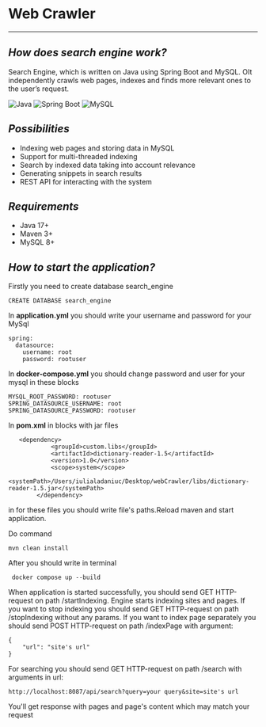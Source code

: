 # Web Crawler
___
## _How does search engine work?_
Search Engine, which is written on Java using Spring Boot and MySQL.
ОIt independently crawls web pages, indexes and finds more relevant ones to the user’s request.

![Java](https://img.shields.io/badge/Java-23-blue)
![Spring Boot](https://img.shields.io/badge/Spring%20Boot-3.0-green)
![MySQL](https://img.shields.io/badge/MySQL-8.0-orange)

## _Possibilities_
- Indexing web pages and storing data in MySQL
- Support for multi-threaded indexing
- Search by indexed data taking into account relevance
- Generating snippets in search results
- REST API for interacting with the system

## _Requirements_
- Java 17+
- Maven 3+
- MySQL 8+

## _How to start the application?_
Firstly you need to create database search_engine
```
CREATE DATABASE search_engine
```
In __application.yml__ you should write your username and password for your MySql
```
spring:
  datasource:
    username: root
    password: rootuser
```
In __docker-compose.yml__ you should change password and user for your mysql in these blocks 
```
MYSQL_ROOT_PASSWORD: rootuser
SPRING_DATASOURCE_USERNAME: root
SPRING_DATASOURCE_PASSWORD: rootuser
```

In __pom.xml__ in blocks with jar files
```
   <dependency>
            <groupId>custom.libs</groupId>
            <artifactId>dictionary-reader-1.5</artifactId>
            <version>1.0</version>
            <scope>system</scope>
            <systemPath>/Users/iulialadaniuc/Desktop/webCrawler/libs/dictionary-reader-1.5.jar</systemPath>
        </dependency>
```
in <systemPath></systemPath> for these files you should write file's paths.Reload maven and start application.

Do command
```
mvn clean install
```
After you should write in terminal 
```
 docker compose up --build
```
When application is started successfully, you should send GET HTTP-request on path /startIndexing. Engine starts indexing sites and pages.
If you want to stop indexing you should send GET HTTP-request on path /stopIndexing without any params. If you want to index page
separately you should send POST HTTP-request on path /indexPage with argument:
```
{
    "url": "site's url"
}
``` 
For searching you should send GET HTTP-request
on path /search with arguments in url:
``` 
http://localhost:8087/api/search?query=your query&site=site's url
``` 
You'll get response with pages and page's content which may match your request

